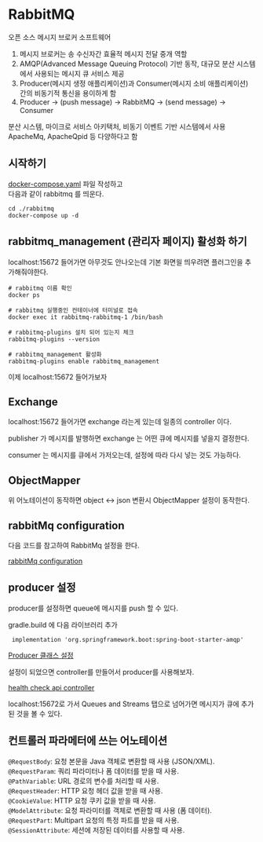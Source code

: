 # RabbitMQ

오픈 소스 메시지 브로커 소프트웨어

1. 메시지 브로커는 송 수신자간 효율적 메시지 전달 중개 역할
2. AMQP(Advanced Message Queuing Protocol) 기반 동작, 대규모 분산 시스템에서 사용되는 메시지 큐 서비스 제공
3. Producer(메시지 생정 애플리케이션)과 Consumer(메시지 소비 애플리케이션) 간의 비동기적 통신을 용이하게 함
4. Producer -> (push message) -> RabbitMQ -> (send message) -> Consumer

분산 시스템, 마이크로 서비스 아키택처, 비동기 이벤트 기반 시스템에서 사용\
ApacheMq, ApacheQpid 등 다양하다고 함

## 시작하기

[docker-compose.yaml](./rabbitmq/docker-compose.yaml) 파일 작성하고\
다음과 같이 rabbitmq 를 띄운다.

```shell
cd ./rabbitmq
docker-compose up -d
```

## rabbitmq_management (관리자 페이지) 활성화 하기

localhost:15672 들어가면 아무것도 안나오는데 기본 화면읠 띄우려면 플러그인을 추가해줘야한다.

```shell
# rabbitmq 이름 확인
docker ps

# rabbitmq 실행중인 컨테이너에 터미널로 접속
docker exec it rabbitmq-rabbitmq-1 /bin/bash

# rabbitmq-plugins 설치 되어 있는지 체크
rabbitmq-plugins --version

# rabbitmq_management 활성화
rabbitmq-plugins enable rabbitmq_management
```

이제 localhost:15672 들어가보자

## Exchange

localhost:15672 들어가면 exchange 라는게 있는데 일종의 controller 이다.

publisher 가 메시지를 발행하면 exchange 는 어떤 큐에 메시지를 넣을지 결정한다.

consumer 는 메시지를 큐에서 가저오는데, 설정에 따라 다시 넣는 것도 가능하다.

## ObjectMapper

위 어노테이션이 동작하면 object <-> json 변환시 ObjectMapper 설정이 동작한다.

## rabbitMq configuration

다음 코드를 참고하여 RabbitMq 설정을 한다.

[rabbitMq configuration](./api/src/main/java/org/delivery/api/config/rabbitmq/RabbitMqConfig.java)

## producer 설정

producer를 설정하면 queue에 메시지를 push 할 수 있다.

gradle.build 에 다음 라이브러리 추가

```text
 implementation 'org.springframework.boot:spring-boot-starter-amqp'
```

[Producer 클래스 설정](./api/src/main/java/org/delivery/api/common/rabbitmq/Producer.java)

설정이 되었으면 controller를 만들어서 producer를 사용해보자.

[health check api controller](./api/src/main/java/org/delivery/api/domain/health/HealthOpenApiController.java)

localhost:15672로 가서 Queues and Streams 탭으로 넘어가면 메시지가 큐에 추가된 것을 볼 수 있다.

## 컨트롤러 파라메터에 쓰는 어노테이션

`@RequestBody`: 요청 본문을 Java 객체로 변환할 때 사용 (JSON/XML).\
`@RequestParam`: 쿼리 파라미터나 폼 데이터를 받을 때 사용.\
`@PathVariable`: URL 경로의 변수를 처리할 때 사용.\
`@RequestHeader`: HTTP 요청 헤더 값을 받을 때 사용.\
`@CookieValue`: HTTP 요청 쿠키 값을 받을 때 사용.\
`@ModelAttribute`: 요청 파라미터를 객체로 변환할 때 사용 (폼 데이터).\
`@RequestPart`: Multipart 요청의 특정 파트를 받을 때 사용.\
`@SessionAttribute`: 세션에 저장된 데이터를 사용할 때 사용.
